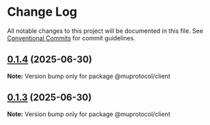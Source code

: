 # Change Log

All notable changes to this project will be documented in this file.
See [Conventional Commits](https://conventionalcommits.org) for commit guidelines.

## [0.1.4](https://github.com/muprotocol/mup-sdk/compare/v0.1.3...v0.1.4) (2025-06-30)

**Note:** Version bump only for package @muprotocol/client





## [0.1.3](https://github.com/muprotocol/mup-sdk/compare/v0.1.2...v0.1.3) (2025-06-30)

**Note:** Version bump only for package @muprotocol/client
